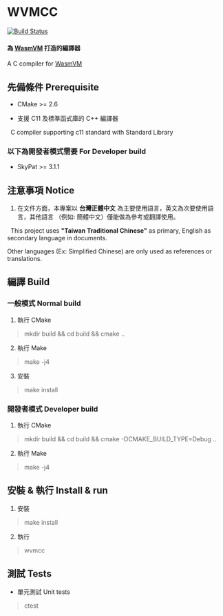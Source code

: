 # WVMCC

[![Build Status](https://travis-ci.org/LuisHsu/wvmcc.svg?branch=master)](https://travis-ci.org/LuisHsu/wvmcc)

#### 為 [WasmVM](https://github.com/LuisHsu/WasmVM) 打造的編譯器

A C compiler for [WasmVM](https://github.com/LuisHsu/WasmVM)


## 先備條件 Prerequisite

* CMake >= 2.6

* 支援 C11 及標準函式庫的 C++ 編譯器
 
  C compiler supporting c11 standard with Standard Library
  
### 以下為開發者模式需要 For Developer build
  
* SkyPat >= 3.1.1

## 注意事項 Notice

1. 在文件方面，本專案以 **台灣正體中文** 為主要使用語言，英文為次要使用語言，其他語言 （例如: 簡體中文）僅能做為參考或翻譯使用。

  This project uses **"Taiwan Traditional Chinese"** as primary, English as secondary language in documents.
  
  Other languages (Ex: Simplified Chinese) are only used as references or translations.

## 編譯 Build

### 一般模式 Normal build

1. 執行 CMake

> mkdir build && cd build && cmake ..

2. 執行 Make

> make -j4

3. 安裝

> make install

### 開發者模式 Developer build

1. 執行 CMake

> mkdir build && cd build && cmake -DCMAKE_BUILD_TYPE=Debug ..

2. 執行 Make

> make -j4

## 安裝 & 執行 Install & run

1. 安裝

> make install

2. 執行

> wvmcc

## 測試 Tests

* 單元測試 Unit tests

> ctest
